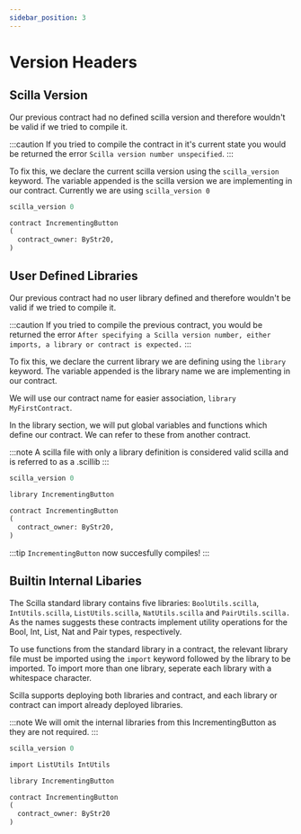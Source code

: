 ```yaml
---
sidebar_position: 3
---
```

# Version Headers

## Scilla Version

Our previous contract had no defined scilla version and therefore wouldn't be valid if we tried to compile it.

:::caution
If you tried to compile the contract in it's current state you would be returned the error ```Scilla version number unspecified```.
:::

To fix this, we declare the current scilla version using the ```scilla_version``` keyword. The variable appended is the scilla version we are implementing in our contract.
Currently we are using ```scilla_version 0```

```ocaml {1}
scilla_version 0

contract IncrementingButton
(
  contract_owner: ByStr20,
)
```

## User Defined Libraries

Our previous contract had no user library defined and therefore wouldn't be valid if we tried to compile it.

:::caution
If you tried to compile the previous contract, you would be returned the error ```After specifying a Scilla version number, either imports, a library or contract is expected.```
:::

To fix this, we declare the current library we are defining using the ```library``` keyword. The variable appended is the library name we are implementing in our contract.

We will use our contract name for easier association, ```library MyFirstContract```.

In the library section, we will put global variables and functions which define our contract. We can refer to these from another contract.

:::note
A scilla file with only a library definition is considered valid scilla and is referred to as a .scillib
:::

```ocaml {3}
scilla_version 0

library IncrementingButton

contract IncrementingButton
(
  contract_owner: ByStr20,
)
```

:::tip
```IncrementingButton``` now succesfully compiles!
:::

## Builtin Internal Libaries

The Scilla standard library contains five libraries: ```BoolUtils.scilla```, ```IntUtils.scilla```, ```ListUtils.scilla```, ```NatUtils.scilla``` and ```PairUtils.scilla.``` As the names suggests these contracts implement utility operations for the Bool, Int, List, Nat and Pair types, respectively.

To use functions from the standard library in a contract, the relevant library file must be imported using the ```import``` keyword followed by the library to be imported. To import more than one library, seperate each library with a whitespace character.

Scilla supports deploying both libraries and contract, and each library or contract can import already deployed libraries.

:::note
We will omit the internal libraries from this IncrementingButton as they are not required.
:::

```ocaml {3}
scilla_version 0

import ListUtils IntUtils

library IncrementingButton

contract IncrementingButton
(
  contract_owner: ByStr20
)
```
